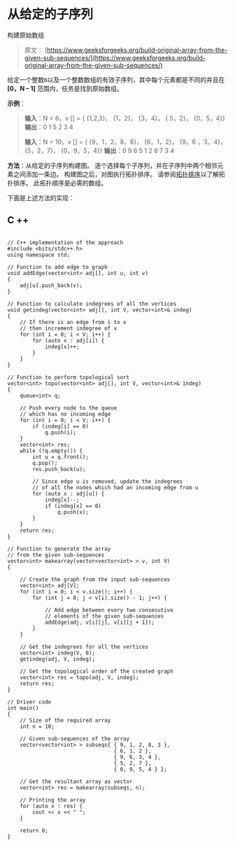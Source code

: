 # 从给定的子序列

构建原始数组

> 原文： [https://www.geeksforgeeks.org/build-original-array-from-the-given-sub-sequences/](https://www.geeksforgeeks.org/build-original-array-from-the-given-sub-sequences/)

给定一个整数`N`以及一个整数数组的有效子序列，其中每个元素都是不同的并且在 **[0，N – 1]** 范围内，任务是找到原始数组。

**示例**：

> **输入**：N = 6，v [] = {
> {1,2,3}，
> {1，2}，
> {3，4}，
> { 5，2}，
> {0，5，4}}
> **输出**：0 1 5 2 3 4
> 
> **输入**：N = 10，v [] = {
> {9，1，2，8，8}，
> {6，1，2}，
> {9，6 ，3，4}，
> {5，2，7}，
> {0，9，5，4}}
> **输出**：0 9 6 5 1 2 8 7 3 4

**方法**：从给定的子序列构建图。 逐个选择每个子序列，并在子序列中两个相邻元素之间添加一条边。 构建图之后，对图执行拓扑排序。
请参阅[拓扑排序](https://www.geeksforgeeks.org/topological-sorting-indegree-based-solution/)以了解拓扑排序。 此拓扑顺序是必需的数组。

下面是上述方法的实现：

## C ++

```

// C++ implementation of the approach 
#include <bits/stdc++.h> 
using namespace std; 

// Function to add edge to graph 
void addEdge(vector<int> adj[], int u, int v) 
{ 
    adj[u].push_back(v); 
} 

// Function to calculate indegrees of all the vertices 
void getindeg(vector<int> adj[], int V, vector<int>& indeg) 
{ 
    // If there is an edge from i to x 
    // then increment indegree of x 
    for (int i = 0; i < V; i++) { 
        for (auto x : adj[i]) { 
            indeg[x]++; 
        } 
    } 
} 

// Function to perform topological sort 
vector<int> topo(vector<int> adj[], int V, vector<int>& indeg) 
{ 
    queue<int> q; 

    // Push every node to the queue 
    // which has no incoming edge 
    for (int i = 0; i < V; i++) { 
        if (indeg[i] == 0) 
            q.push(i); 
    } 
    vector<int> res; 
    while (!q.empty()) { 
        int u = q.front(); 
        q.pop(); 
        res.push_back(u); 

        // Since edge u is removed, update the indegrees 
        // of all the nodes which had an incoming edge from u 
        for (auto x : adj[u]) { 
            indeg[x]--; 
            if (indeg[x] == 0) 
                q.push(x); 
        } 
    } 
    return res; 
} 

// Function to generate the array 
// from the given sub-sequences 
vector<int> makearray(vector<vector<int> > v, int V) 
{ 

    // Create the graph from the input sub-sequences 
    vector<int> adj[V]; 
    for (int i = 0; i < v.size(); i++) { 
        for (int j = 0; j < v[i].size() - 1; j++) { 

            // Add edge between every two consecutive 
            // elements of the given sub-sequences 
            addEdge(adj, v[i][j], v[i][j + 1]); 
        } 
    } 

    // Get the indegrees for all the vertices 
    vector<int> indeg(V, 0); 
    getindeg(adj, V, indeg); 

    // Get the topological order of the created graph 
    vector<int> res = topo(adj, V, indeg); 
    return res; 
} 

// Driver code 
int main() 
{ 
    // Size of the required array 
    int n = 10; 

    // Given sub-sequences of the array 
    vector<vector<int> > subseqs{ { 9, 1, 2, 8, 3 }, 
                                  { 6, 1, 2 }, 
                                  { 9, 6, 3, 4 }, 
                                  { 5, 2, 7 }, 
                                  { 0, 9, 5, 4 } }; 

    // Get the resultant array as vector 
    vector<int> res = makearray(subseqs, n); 

    // Printing the array 
    for (auto x : res) { 
        cout << x << " "; 
    } 

    return 0; 
} 

```